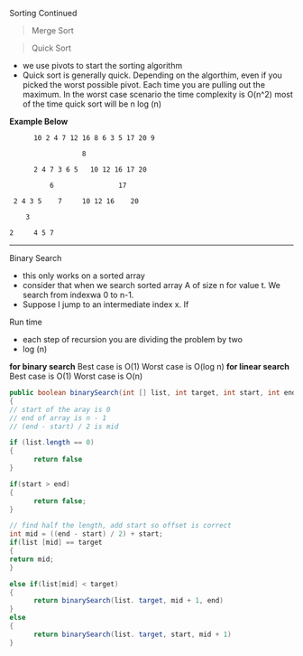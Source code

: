 Sorting Continued

> Merge Sort



> Quick Sort
- we use pivots to start the sorting algorithm
- Quick sort is generally quick. Depending on the algorthim, even if you picked the worst possible pivot. 
Each time you are pulling out the maximum. In the worst case scenario the time complexity is O(n^2)
most of the time quick sort will be n log (n)

__Example Below__

```
      10 2 4 7 12 16 8 6 3 5 17 20 9
      
                  8
      
      2 4 7 3 6 5   10 12 16 17 20
      
          6                17
      
 2 4 3 5    7     10 12 16    20
            
    3

2     4 5 7

```
---

Binary Search
- this only works on a sorted array
- consider that when we search sorted array A of size n for value t. We search from indexwa 0 to n-1.
- Suppose I jump to an intermediate index x. If

Run time
- each step of recursion you are dividing the problem by two
- log (n)

__for binary search__
Best case is O(1)
Worst case is O(log n)
__for linear search__
Best case is O(1)
Worst case is O(n)


```Java
public boolean binarySearch(int [] list, int target, int start, int end)
{
// start of the aray is 0
// end of array is n - 1
// (end - start) / 2 is mid

if (list.length == 0)
{
      return false
}

if(start > end)
{
      return false;
}

// find half the length, add start so offset is correct
int mid = ((end - start) / 2) + start;
if(list [mid] == target
{
return mid;
}

else if(list[mid] < target)
{
      return binarySearch(list. target, mid + 1, end)
}
else
{
      return binarySearch(list. target, start, mid + 1)
}
```


